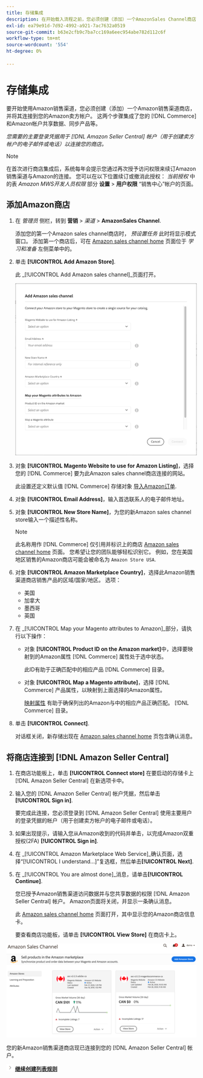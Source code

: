 ```yaml
---
title: 存储集成
description: 在开始载入流程之前，您必须创建（添加）一个AmazonSales Channel商店，并将其连接到您的Amazon卖方帐户。
exl-id: ea79e91d-7d92-4992-a921-7ac7632a0519
source-git-commit: b63e2cfb9c7ba7cc169a6eec954abe782d112c6f
workflow-type: tm+mt
source-wordcount: '554'
ht-degree: 0%

---
```


# 存储集成

要开始使用Amazon销售渠道，您必须创建（添加）一个Amazon销售渠道商店，并将其连接到您的Amazon卖方帐户。 这两个步骤集成了您的 [!DNL Commerce] 和Amazon帐户共享数据、同步产品等。

_您需要的主要登录凭据用于 [!DNL Amazon Seller Central] 帐户（用于创建卖方帐户的电子邮件或电话）以连接您的商店。_

>[!NOTE]
>
>在首次进行商店集成后，系统每年会提示您通过再次授予访问权限来续订Amazon销售渠道与Amazon的连接。 您可以在以下位置续订或撤消此授权： _当前授权_ 中的表 _Amazon MWS开发人员权限_ 部分 **设置** > **用户权限** “销售中心”帐户的页面。

## 添加Amazon商店

1. 在 _管理员_ 侧栏，转到 **营销** > _渠道_ > **AmazonSales Channel**.

   添加您的第一个Amazon sales channel商店时， _预设置任务_ 此时将显示模式窗口。 添加第一个商店后，可在 [Amazon sales channel home](./amazon-sales-channel-home.md) 页面位于 _学习和准备_ 左侧菜单中的。

1. 单击 **[!UICONTROL Add Amazon Store]**.

   此 _[!UICONTROL Add Amazon sales channel]_页面打开。

   ![添加Amazon sales channel store](assets/amazon-store-integration.png)

1. 对象 **[!UICONTROL Magento Website to use for Amazon Listing]**，选择您的 [!DNL Commerce] 要为此Amazon sales channel商店连接的网站。

   此设置还定义默认值 [!DNL Commerce] 存储对象 [导入Amazon订单](./order-settings.md).

1. 对象 **[!UICONTROL Email Address]**，输入首选联系人的电子邮件地址。

1. 对象 **[!UICONTROL New Store Name]**，为您的新Amazon sales channel store输入一个描述性名称。

   >[!NOTE]
   >
   >此名称用作 [!DNL Commerce] 仅引用并标识上的商店 [Amazon sales channel home](./amazon-sales-channel-home.md) 页面。 您希望让您的团队能够轻松识别它。 例如，您在美国地区销售的Amazon商店可能会被命名为 `Amazon Store USA`.

1. 对象 **[!UICONTROL Amazon Marketplace Country]**，选择此Amazon销售渠道商店销售产品的区域/国家/地区。 选项：

   - 美国
   - 加拿大
   - 墨西哥
   - 英国

1. 在 _[!UICONTROL Map your Magento attributes to Amazon]_部分，请执行以下操作：

   - 对象 **[!UICONTROL Product ID on the Amazon market]**&#x200B;中，选择要映射到的Amazon属性 [!DNL Commerce] 属性处于选中状态。

      此ID有助于正确匹配中的相应产品 [!DNL Commerce] 目录。

   - 对象 **[!UICONTROL Map a Magento attribute]**，选择 [!DNL Commerce] 产品属性，以映射到上面选择的Amazon属性。

      [映射属性](./ob-creating-magento-attributes.md) 有助于确保列出的Amazon与中的相应产品正确匹配。 [!DNL Commerce] 目录。

1. 单击 **[!UICONTROL Connect]**.

   对话框关闭，新存储出现在 [Amazon sales channel home](./amazon-sales-channel-home.md) 页包含确认消息。

## 将商店连接到 [!DNL Amazon Seller Central]

1. 在商店功能板上，单击 **[!UICONTROL Connect store]** 在要启动的存储卡上 [!DNL Amazon Seller Central] 在新选项卡中。

1. 输入您的 [!DNL Amazon Seller Central] 帐户凭据，然后单击 **[!UICONTROL Sign in]**.

   要完成此连接，您必须登录到 [!DNL Amazon Seller Central] 使用主要用户的登录凭据的帐户（用于创建卖方帐户的电子邮件或电话）。

1. 如果出现提示，请输入您从Amazon收到的代码并单击，以完成Amazon双重授权(2FA) **[!UICONTROL Sign in]**.

1. 在 _[!UICONTROL Amazon Marketplace Web Service]_确认页面，选择“[!UICONTROL I understand...]”复选框，然后单击&#x200B;**[!UICONTROL Next]**.

1. 在 _[!UICONTROL You are almost done]_消息，请单击&#x200B;**[!UICONTROL Continue]**.

   您已授予Amazon销售渠道访问数据并与您共享数据的权限 [!DNL Amazon Seller Central] 帐户。 Amazon页面将关闭，并显示一条确认消息。

   此 [Amazon sales channel home](./amazon-sales-channel-home.md) 页面打开，其中显示您的Amazon商店信息卡。

   要查看商店功能板，请单击 **[!UICONTROL View Store]** 在商店卡上。

![带有新商店卡的Amazon sales channel home](assets/asc-dashboard-after-2fa.png)

您的新Amazon销售渠道商店现已连接到您的 [!DNL Amazon Seller Central] 帐户。

![“下一步”图标](assets/btn-next.png) [**继续创建列表规则**](./ob-create-listing-rule.md)
